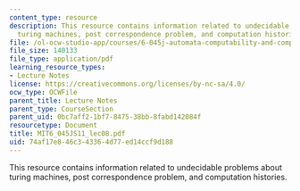 ```yaml
---
content_type: resource
description: This resource contains information related to undecidable problems about
  turing machines, post correspondence problem, and computation histories.
file: /ol-ocw-studio-app/courses/6-045j-automata-computability-and-complexity-spring-2011/74af17e846c343364d77ed14ccf9d188_MIT6_045JS11_lec08.pdf
file_size: 140133
file_type: application/pdf
learning_resource_types:
- Lecture Notes
license: https://creativecommons.org/licenses/by-nc-sa/4.0/
ocw_type: OCWFile
parent_title: Lecture Notes
parent_type: CourseSection
parent_uid: 0bc7aff2-1bf7-8475-38bb-8fabd142084f
resourcetype: Document
title: MIT6_045JS11_lec08.pdf
uid: 74af17e8-46c3-4336-4d77-ed14ccf9d188
---
```

This resource contains information related to undecidable problems about turing machines, post correspondence problem, and computation histories.